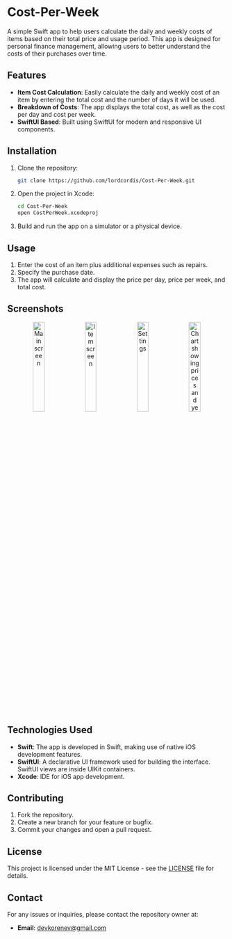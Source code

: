 # Cost-Per-Week

A simple Swift app to help users calculate the daily and weekly costs of items based on their total price and usage period. This app is designed for personal finance management, allowing users to better understand the costs of their purchases over time.

## Features

- **Item Cost Calculation**: Easily calculate the daily and weekly cost of an item by entering the total cost and the number of days it will be used.
- **Breakdown of Costs**: The app displays the total cost, as well as the cost per day and cost per week.
- **SwiftUI Based**: Built using SwiftUI for modern and responsive UI components.

## Installation

1. Clone the repository:

    ```bash
    git clone https://github.com/lordcordis/Cost-Per-Week.git
    ```

2. Open the project in Xcode:

    ```bash
    cd Cost-Per-Week
    open CostPerWeek.xcodeproj
    ```

3. Build and run the app on a simulator or a physical device.

## Usage

1. Enter the cost of an item plus additional expenses such as repairs.
2. Specify the purchase date.
3. The app will calculate and display the price per day, price per week, and total cost.

## Screenshots

<p align="center">
  <img src="https://github.com/user-attachments/assets/3e084726-474f-4282-a904-8e22af51b2d9" alt="Main screen" width="23%" />
  <img src="https://github.com/user-attachments/assets/8fe4083a-a7cf-4e8a-b8b8-bdbaabdf55a6" alt="Item screen" width="23%" />
  <img src="https://github.com/user-attachments/assets/d8e56964-a4a3-4da7-aae9-a098333abc24" alt="Settings" width="23%" />
  <img src="https://github.com/user-attachments/assets/ad28932f-dac4-4123-90b6-04545d49b655" alt="Chart showing prices and years" width="23%" />
</p>


## Technologies Used

- **Swift**: The app is developed in Swift, making use of native iOS development features.
- **SwiftUI**: A declarative UI framework used for building the interface. SwiftUI views are inside UIKit containers.
- **Xcode**: IDE for iOS app development.

## Contributing

1. Fork the repository.
2. Create a new branch for your feature or bugfix.
3. Commit your changes and open a pull request.

## License

This project is licensed under the MIT License - see the [LICENSE](LICENSE) file for details.

## Contact

For any issues or inquiries, please contact the repository owner at:

- **Email**: [devkorenev@gmail.com](mailto:devkorenev@gmail.com)
